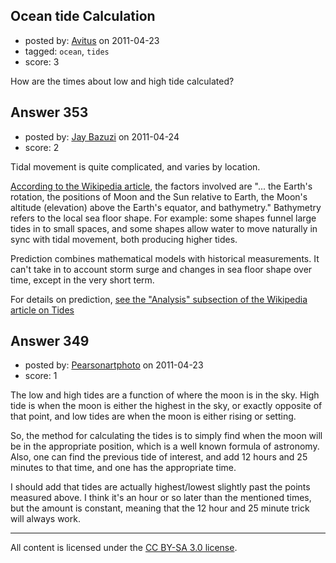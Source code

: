 ## Ocean tide Calculation

- posted by: [Avitus](https://stackexchange.com/users/-1/171-avitus) on 2011-04-23
- tagged: `ocean`, `tides`
- score: 3

How are the times about low and high tide calculated?


## Answer 353

- posted by: [Jay Bazuzi](https://stackexchange.com/users/-1/82-jay-bazuzi) on 2011-04-24
- score: 2

Tidal movement is quite complicated, and varies by location.

[According to the Wikipedia article](http://en.wikipedia.org/wiki/Tide), the factors involved are "... the Earth's rotation, the positions of Moon and the Sun relative to Earth, the Moon's altitude (elevation) above the Earth's equator, and bathymetry." Bathymetry refers to the local sea floor shape. For example: some shapes funnel large tides in to small spaces, and some shapes allow water to move naturally in sync with tidal movement, both producing higher tides.

Prediction combines mathematical models with historical measurements. It can't take in to account storm surge and changes in sea floor shape over time, except in the very short term.

For details on prediction, [see the "Analysis" subsection of the Wikipedia article on Tides](http://en.wikipedia.org/wiki/Tide#Analysis)



## Answer 349

- posted by: [Pearsonartphoto](https://stackexchange.com/users/-1/67-pearsonartphoto) on 2011-04-23
- score: 1

The low and high tides are a function of where the moon is in the sky. High tide is when the moon is either the highest in the sky, or exactly opposite of that point, and low tides are when the moon is either rising or setting. 

So, the method for calculating the tides is to simply find when the moon will be in the appropriate position, which is a well known formula of astronomy. Also, one can find the previous tide of interest, and add 12 hours and 25 minutes to that time, and one has the appropriate time.

I should add that tides are actually highest/lowest slightly past the points measured above. I think it's an hour or so later than the mentioned times, but the amount is constant, meaning that the 12 hour and 25 minute trick will always work.



---

All content is licensed under the [CC BY-SA 3.0 license](https://creativecommons.org/licenses/by-sa/3.0/).
